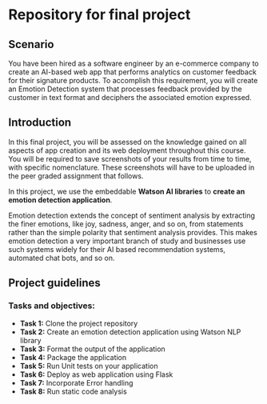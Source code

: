# Repository for final project

## Scenario
You have been hired as a software engineer by an e-commerce company to create an AI-based web app that performs analytics on customer feedback for their signature products. To accomplish this requirement, you will create an Emotion Detection system that processes feedback provided by the customer in text format and deciphers the associated emotion expressed.

## Introduction
In this final project, you will be assessed on the knowledge gained on all aspects of app creation and its web deployment throughout this course. You will be required to save screenshots of your results from time to time, with specific nomenclature. These screenshots will have to be uploaded in the peer graded assignment that follows.

In this project, we use the embeddable **Watson AI libraries** to **create an emotion detection application**.

Emotion detection extends the concept of sentiment analysis by extracting the finer emotions, like joy, sadness, anger, and so on, from statements rather than the simple polarity that sentiment analysis provides. This makes emotion detection a very important branch of study and businesses use such systems widely for their AI based recommendation systems, automated chat bots, and so on.

## Project guidelines
### Tasks and objectives:

- **Task 1:** Clone the project repository
- **Task 2:** Create an emotion detection application using Watson NLP library
- **Task 3:** Format the output of the application
- **Task 4:** Package the application
- **Task 5:** Run Unit tests on your application
- **Task 6:** Deploy as web application using Flask
- **Task 7:** Incorporate Error handling
- **Task 8:** Run static code analysis